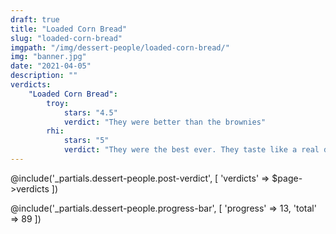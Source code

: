 ```yaml
---
draft: true
title: "Loaded Corn Bread"
slug: "loaded-corn-bread"
imgpath: "/img/dessert-people/loaded-corn-bread/"
img: "banner.jpg"
date: "2021-04-05"
description: ""
verdicts:
    "Loaded Corn Bread":
        troy:
            stars: "4.5"
            verdict: "They were better than the brownies"
        rhi:
            stars: "5"
            verdict: "They were the best ever. They taste like a real dessert"
---
```


@include('_partials.dessert-people.post-verdict', [ 'verdicts' => $page->verdicts ])

<div class="mt-8">
@include('_partials.dessert-people.progress-bar', [ 'progress' => 13, 'total' => 89 ])
</div>
